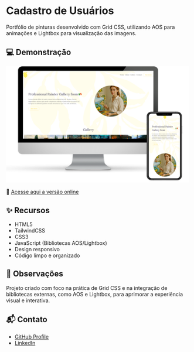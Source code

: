 # Cadastro de Usuários
Portfólio de pinturas desenvolvido com Grid CSS, utilizando AOS para animações e Lightbox para visualização das imagens.

## 💻 Demonstração

<img src="./assets/readme/readme.png" alt="preview" width="500" />

🔗 [Acesse aqui a versão online](https://victorbonifac10.github.io/photographic-collection/)

## ✨ Recursos

- HTML5
- TailwindCSS
- CSS3
- JavaScript (Bibliotecas AOS/Lightbox)
- Design responsivo
- Código limpo e organizado

## 📌 Observações

Projeto criado com foco na prática de Grid CSS e na integração de bibliotecas externas, como AOS e Lightbox, para aprimorar a experiência visual e interativa.

## 📬 Contato

- [GitHub Profile](https://github.com/VictorBonifac10) 
- [LinkedIn](https://www.linkedin.com/in/victor-alves-bonifacio/)
